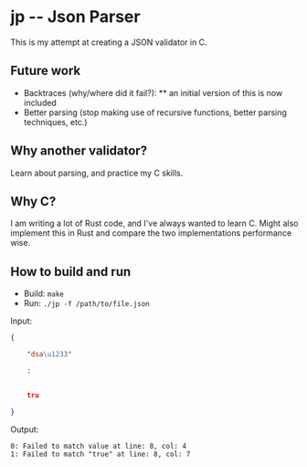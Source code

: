 # jp -- Json Parser

This is my attempt at creating a JSON validator in C.

## Future work

* Backtraces (why/where did it fail?):
** an initial version of this is now included
* Better parsing (stop making use of recursive functions, better parsing
techniques, etc.)

## Why another validator?

Learn about parsing, and practice my C skills.

## Why C?

I am writing a lot of Rust code, and I've always wanted to learn C. Might also
implement this in Rust and compare the two implementations performance wise.

## How to build and run

* Build: `make`
* Run: `./jp -f /path/to/file.json`

Input:

```json
{

    "dsa\u1233"

    :


    tru

}
```

Output:

```
0: Failed to match value at line: 8, col: 4
1: Failed to match "true" at line: 8, col: 7
```

